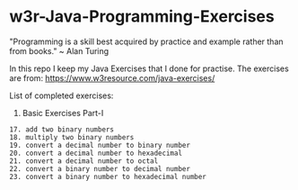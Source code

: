 # w3r-Java-Programming-Exercises
"Programming is a skill best acquired by practice and example rather than from books." ~ Alan Turing

In this repo I keep my Java Exercises that I done for practise.
The exercises are from: https://www.w3resource.com/java-exercises/


List of completed exercises:
  1. Basic Exercises Part-I
	
	17. add two binary numbers
	18. multiply two binary numbers
	19. convert a decimal number to binary number
	20. convert a decimal number to hexadecimal
	21. convert a decimal number to octal
	22. convert a binary number to decimal number
	23. convert a binary number to hexadecimal number
